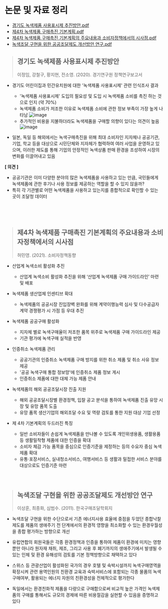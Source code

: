 # 논문 및 자료 정리

* [경기도 녹색제품 사용표시제 추진방안.pdf](/data/경기도_녹색제품_사용표시제_추진방안.pdf)
* [제4차 녹색제품 구매촉진 기본계획.pdf](https://github.com/98jaemin/procurement_contest/files/7917427/4.pdf)
* [제4차 녹색제품 구매촉진 기본계획의 주요내용과 소비자정책에서의 시사점.pdf](https://github.com/98jaemin/procurement_contest/files/7917428/4.pdf)
* [녹색조달 구현을 위한 공공조달제도 개선방안 연구.pdf](https://github.com/98jaemin/procurement_contest/files/7917429/default.pdf)


> ## 경기도 녹색제품 사용표시제 추진방안
> 이정임, 강철구, 황지현, 전소영. (2020). 경기연구원 정책연구보고서

* 경기도 어린이집과 민간유치원에 대한 '녹색제품 사용표시제' 관련 인식조사 결과
  * '녹색제품 사용표시제' 도입의 필요성 및 도입 시 녹색제품 소비를 촉진 하는 것으로 인지 (약 70%)
  * 녹색제품 소비가 저조한 이유로 녹색제품 소비에 관한 정보 부족이 가장 높게 나타남
  ![image](https://user-images.githubusercontent.com/86872735/150556614-6a497772-29b1-4510-9a2d-ce1adb5ebce0.png)
  * 추가적인 비용을 지불하더라도 녹색제품을 구매할 의향이 있다는 의견이 높음
  ![image](https://user-images.githubusercontent.com/86872735/150620770-ee7dee09-3e1c-42df-824f-472e1a7d9156.png)

* 일본, 독일 등 해외에서는 녹색구매촉진을 위해 최대 소비자인 지자체나 공공기관, 기업, 학교 등을 대상으로 시민단체와 지자체가 협력하여 여러 사업을 운영하고 있으며, 이러한 제도를 통해 기업의 안정적인 녹색상품 판매 환경을 조성하여 시장의 변화를 이끌어내고 있음

**[ 의견 ]**
* 공공기관은 이미 다양한 분야의 많은 녹색제품을 사용하고 있는 만큼, 국민들에게 녹색제품에 관한 후기나 사용 정보를 제공하는 역할을 할 수 있지 않을까?
* 특히 각 기관별로 어떤 녹색제품을 사용하고 있는지를 종합적으로 확인할 수 있는 곳이 조달청 데이터  
　   
　     
　　　    
> ## 제4차 녹색제품 구매촉진 기본계획의 주요내용과 소비자정책에서의 시사점
> 허민영. (2021). 소비자정책동향

* 산업계 녹색소비 활성화 추진
  * 산업계 녹색소비 활성화 추진을 위해 ‘산업계 녹색제품 구매 가이드라인’ 마련 및 배포 

* 녹색제품 생산업체 인센티브 확대
  * 녹색제품의 공공시장 진입장벽 완화를 위해 계약이행능력 심사 및 다수공급자계약 경쟁평가 시 가점 등 우대 추진 

* 녹색제품 공공구매 활성화
  * 지자체 별로 녹색구매율이 저조한 품목 위주로 녹색제품 구매 가이드라인 제공
  * 기관 평가에 녹색구매 실적을 반영

* 인증취소 녹색제품 관리
  * 공공기관의 인증취소 녹색제품 구매 방지를 위한 취소 제품 및 취소 사유 정보 제공
  * '공공 녹색구매 통합 정보망'에 인증취소 제품 정보 게시
  * 인증취소 제품에 대한 대체 가능 제품 안내

* 녹색제품의 해외 공공조달시장 진출 지원
  * 해외 공공조달시장별 환경정책, 입찰 공고 분석을 통하여 녹색제품 진출 유망 시장 및 유망 품목 도출
  * 유망 품목 생산기업의 해외조달 수요 및 역량 검토를 통한 지원 대상 기업 선정

* 제 4차 기본계획의 두드러진 특징
  * 일반 소비자들이 손쉽게 녹색제품을 만나볼 수 있도록 개인위생용품, 생활용품 등 생활밀착형 제품에 대한 인증을 확대
  * 소비자 체감 가능 품목을 중심으로 인증기준을 제정하는 등의 수요자 중심 녹색제품 확대
  * 유통·포장서비스, 실내청소서비스, 여행서비스 등 생활과 밀접한 서비스 분야를 대상으로도 인증기준 마련   
　　  
　　 
 　　   
> ## 녹색조달 구현을 위한 공공조달제도 개선방안 연구
> 이상훈, 최종화, 심범수. (2011). 한국구매조달학회지
* 녹색조달 구현을 위한 수단으로서 기존 에너지사용 효율에 중점을 두었던 종합낙찰제도를 제품의 생애주기 전 단계에서의 환경적 영향을 최소화할 수 있는 환경우월성을 종합 평가하는 방향으로 개선

* 유럽연합의 회원국들은 각종 환경정책과 인증을 통하여 제품이 환경에 미치는 영향뿐만 아니라 원자재 채취, 제조, 그리고 사용 후 폐기까지의 생애주기에서 발생될 수 있는 인체 및 환경 유해성의 검토를 기본 정책방향으로 채택하고 있다

* 스위스 등 관광산업이 활성화된 국가의 경우 호텔 및 숙박시설까지 녹색구매영역을 확장시켜 관련 용역인원의 친환경 교육과 숙박서비스에 포함되는 각종 물품의 녹색구매여부, 활용되는 에너지 자원의 친환경성을 전체적으로 평가한다

* 독일에서는 환경친화적 제품을 다량으로 구매함으로써 비교적 높은 가격인 녹색제품의 구매를 통해서도 규모의 경제에 따른 비용절감을 실현할 수 있음을 증명하고 있다





